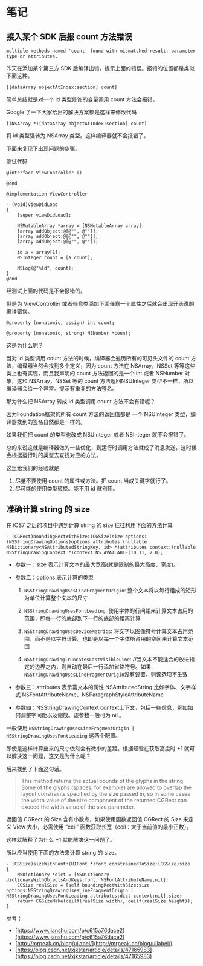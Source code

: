 # 笔记

## 接入某个 SDK 后报 count 方法错误

`multiple methods named 'count' found with mismatched result, parameter type or attributes.`

昨天在添加某个第三方 SDK 后编译出错，提示上面的错误。报错的位置都是类似下面这种。

```
[[dataArray objectAtIndex:section] count]
```
简单总结就是对一个 id 类型修饰的变量调用 count 方法会报错。

Google 了一下大家给出的解决方案都是这样来修改代码
```
[(NSArray *)[dataArray objectAtIndex:section] count]
```
将 id 类型强转为 NSArray 类型。这样编译器就不会报错了。

下面来复现下出现问题的步骤。

测试代码
```
@interface ViewController ()

@end

@implementation ViewController

- (void)viewDidLoad
{
    [super viewDidLoad];

    NSMutableArray *array = [NSMutableArray array];
    [array addObject:@[@"", @""]];
    [array addObject:@[@"", @""]];
    [array addObject:@[@"", @""]];

    id a = array[1];
    NSInteger count = [a count];
    
    NSLog(@"%ld", count);
}
@end
```
经测试上面的代码是不会报错的。

但是为 ViewController 或者任意类添加下面任意一个属性之后就会出现开头说的编译错误。

```
@property (nonatomic, assign) int count;
```
```
@property (nonatomic, strong) NSNumber *count;
```

这是为什么呢？

当对 id 类型调用 count 方法的时候，编译器会遍历所有的可见头文件的 count 方法，编译器当然会找到多个定义，因为 count 方法在 NSArray，NSSet 等等这些类上也有实现，而且我声明的 count 方法返回的是一个 int 或者 NSNumber 对象，这和 NSArray，NSSet 等的 count 方法返回NSUInteger 类型不一样，所以编译器会给一个异常。提示有重复的方法签名。

那为什么把 NSArray 转成 id 类型调用 count 方法不会有错呢？

因为Foundation框架的所有 count 方法的返回值都是 一个 NSUInteger 类型，编译器找到的签名自然都是一样的。

如果我们把 count 的类型也改成 NSUInteger 或者 NSInteger 就不会报错了。

总的来说这就是编译器做的一些优化，到运行时调用方法就成了消息发送，这时候会根据运行时的类型去查找对应的方法。

这里给我们的经验就是

1. 尽量不要使用 count 的属性或方法。把 count 当成关键字就行了。
2. 尽可能的使用类型转换。能不用 id 就别用。

## 准确计算 string 的 size

在 iOS7 之后的项目中遇到计算 string 的 size 往往利用下面的方法计算

```
- (CGRect)boundingRectWithSize:(CGSize)size options:(NSStringDrawingOptions)options attributes:(nullable NSDictionary<NSAttributedStringKey, id> *)attributes context:(nullable NSStringDrawingContext *)context NS_AVAILABLE(10_11, 7_0);
```

- 参数一：size 表示计算文本的最大宽高(就是限制的最大高度、宽度)。

- 参数二：options 表示计算的类型
    1. `NSStringDrawingUsesLineFragmentOrigin`: 整个文本将以每行组成的矩形为单位计算整个文本的尺寸

    2. `NSStringDrawingUsesFontLeading`: 使用字体的行间距来计算文本占用的范围，即每一行的底部到下一行的底部的距离计算

    3. `NSStringDrawingUsesDeviceMetrics`: 将文字以图像符号计算文本占用范围，而不是以字符计算。也即是以每一个字体所占用的空间来计算文本范围

    4. `NSStringDrawingTruncatesLastVisibleLine`: //当文本不能适合的放进指定的边界之内，则自动在最后一行添加省略符号。如果 `NSStringDrawingUsesLineFragmentOrigin`没有设置，则该选项不生效

- 参数三：attributes 表示富文本的属性 NSAttributedString 比如字体、文字样式 NSFontAttributeName、NSParagraphStyleAttributeName

- 参数四：NSStringDrawingContext context上下文，包括一些信息，例如如何调整字间距以及缩放。该参数一般可为 nil 。

一般使用 `NSStringDrawingUsesLineFragmentOrigin | NSStringDrawingUsesFontLeading` 这两个配置。

即使是这样计算出来的尺寸依然会有微小的差距。根据经验在获取高度时 +1 就可以解决这一问题，这又是为什么呢？

后来找到了下面这句话。
> This method returns the actual bounds of the glyphs in the string. Some of the glyphs (spaces, for example) are allowed to overlap the layout constraints specified by the size passed in, so in some cases the width value of the size component of the returned CGRect can exceed the width value of the size parameter.

返回值 CGRect 的 Size 含有小数点，如果使用函数返回值 CGRect 的 Size 来定义 View 大小，必需使用 “ceil” 函数获取长宽（ceil：大于当前值的最小正数）。

这样就解释了为什么 +1 就能解决这一问题了。

所以应当使用下面的方法来计算 string 的 size。

```
- (CGSize)sizeWithFont:(UIFont *)font constrainedToSize:(CGSize)size
{
    NSDictionary *dict = [NSDictionary dictionaryWithObjectsAndKeys:font, NSFontAttributeName,nil];
    CGSize realSize = [self boundingRectWithSize:size options:NSStringDrawingUsesLineFragmentOrigin | NSStringDrawingUsesFontLeading attributes:dict context:nil].size;
    return CGSizeMake(ceilf(realSize.width), ceilf(realSize.height));
}
```

参考：
- [https://www.jianshu.com/p/c615a76dace2](https://www.jianshu.com/p/c615a76dace2)
- [http://mrpeak.cn/blog/uilabel/](http://mrpeak.cn/blog/uilabel/)
- [https://blog.csdn.net/xjkstar/article/details/47165983](https://blog.csdn.net/xjkstar/article/details/47165983)
